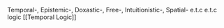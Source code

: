 Temporal-, Epistemic-, Doxastic-, Free-, Intuitionistic-, Spatial- e.t.c e.t.c logic
[[Temporal Logic]]
